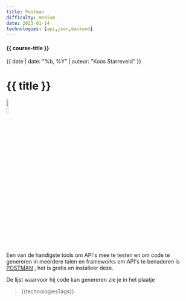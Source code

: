 ```yaml
---
title: Postman
difficulty: medium
date: 2023-01-14
technologies: [api,json,backend]
---
```


#### {{ course-title }}
{{ date | date: "%b, %Y" | auteur: "Koos Starreveld" }}

# {{ title }}

<img src="{{ '/_assets/_icons/postman.png' | url }}" style="width:10%;">

Een van de handigste tools om API's mee te testen en om code te genereren in meerdere talen en frameworks om API's te benaderen is [POSTMAN](https://www.postman.com/) , het is gratis en installeer deze.

De lijst waarvoor hij code kan genereren zie je in het plaatje

> {{technologiesTags}}
